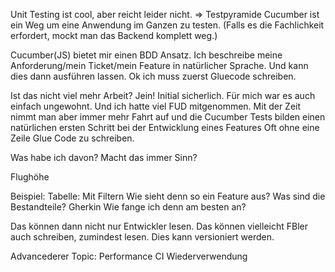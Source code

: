 Unit Testing ist cool, aber reicht leider nicht. => Testpyramide
Cucumber ist ein Weg um eine Anwendung im Ganzen zu testen.
(Falls es die Fachlichkeit erfordert, mockt man das Backend komplett weg.)

Cucumber(JS) bietet mir einen BDD Ansatz.
Ich beschreibe meine Anforderung/mein Ticket/mein Feature in natürlicher Sprache.
Und kann dies dann ausführen lassen.
Ok ich muss zuerst Gluecode schreiben.

Ist das nicht viel mehr Arbeit?
Jein! Initial sicherlich. Für mich war es auch einfach ungewohnt. Und ich hatte viel FUD mitgenommen.
Mit der Zeit nimmt man aber immer mehr Fahrt auf und die Cucumber Tests bilden einen natürlichen ersten Schritt bei der Entwicklung eines Features
Oft ohne eine Zeile Glue Code zu schreiben.

Was habe ich davon?
Macht das immer Sinn?

Flughöhe

Beispiel: Tabelle: Mit Filtern
Wie sieht denn so ein Feature aus?
Was sind die Bestandteile? Gherkin
Wie fange ich denn am besten an?

Das können dann nicht nur Entwickler lesen.
Das können vielleicht FBler auch schreiben, zumindest lesen.
Dies kann versioniert werden.




Advancederer Topic:
Performance
CI
Wiederverwendung

